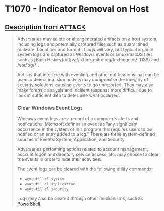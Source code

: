 # T1070 - Indicator Removal on Host
## [Description from ATT&CK](https://attack.mitre.org/wiki/Technique/T1070)
<blockquote>Adversaries may delete or alter generated artifacts on a host system, including logs and potentially captured files such as quarantined malware. Locations and format of logs will vary, but typical organic system logs are captured as Windows events or Linux/macOS files such as [Bash History](https://attack.mitre.org/techniques/T1139) and /var/log/* .

Actions that interfere with eventing and other notifications that can be used to detect intrusion activity may compromise the integrity of security solutions, causing events to go unreported. They may also make forensic analysis and incident response more difficult due to lack of sufficient data to determine what occurred.

### Clear Windows Event Logs

Windows event logs are a record of a computer's alerts and notifications. Microsoft defines an event as "any significant occurrence in the system or in a program that requires users to be notified or an entry added to a log." There are three system-defined sources of Events: System, Application, and Security.
 
Adversaries performing actions related to account management, account logon and directory service access, etc. may choose to clear the events in order to hide their activities.

The event logs can be cleared with the following utility commands:

* <code>wevtutil cl system</code>
* <code>wevtutil cl application</code>
* <code>wevtutil cl security</code>

Logs may also be cleared through other mechanisms, such as [PowerShell](https://attack.mitre.org/techniques/T1086).</blockquote>

